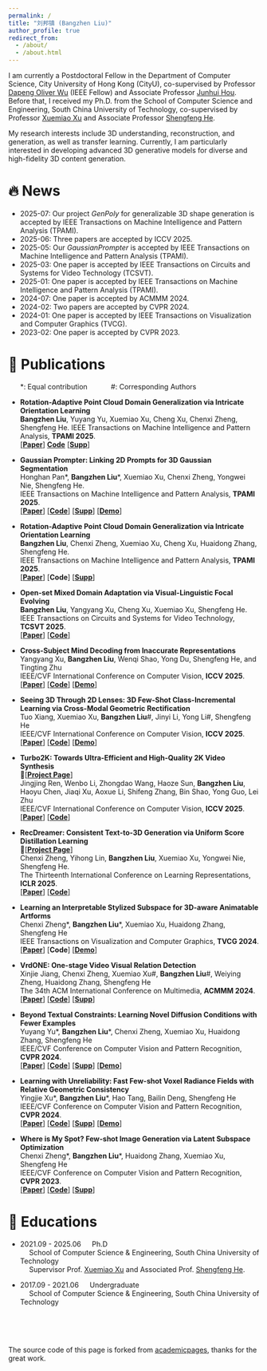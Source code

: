 ```yaml
---
permalink: /
title: "刘邦镇 (Bangzhen Liu)"
author_profile: true
redirect_from: 
  - /about/
  - /about.html
---
```


I am currently a Postdoctoral Fellow in the Department of Computer Science, City University of Hong Kong (CityU), co-supervised by Professor [Dapeng Oliver Wu](https://www.cs.cityu.edu.hk/~dapengwu/) (IEEE Fellow) and Associate Professor [Junhui Hou](https://sites.google.com/site/junhuihoushomepage/).
Before that, I received my Ph.D. from the School of Computer Science and Engineering, South China University of Technology, co-supervised by Professor [Xuemiao Xu](https://www2.scut.edu.cn/cs/2017/0629/c22284a328094/page.htm) and Associate Professor [Shengfeng He](https://shengfenghe.github.io/index).

My research interests include 3D understanding, reconstruction, and generation, as well as transfer learning. Currently, I am particularly interested in developing advanced 3D generative models for diverse and high-fidelity 3D content generation.

# 🔥 News
<span class='anchor' id='-news'></span>
* 2025-07: Our project *GenPoly* for generalizable 3D shape generation is accepted by IEEE Transactions on Machine Intelligence and Pattern Analysis (TPAMI).
* 2025-06: Three papers are accepted by ICCV 2025.
* 2025-05: Our *GaussianPrompter* is accepted by IEEE Transactions on Machine Intelligence and Pattern Analysis (TPAMI).
* 2025-03: One paper is accepted by IEEE Transactions on Circuits and Systems for Video Technology (TCSVT).
* 2025-01: One paper is accepted by IEEE Transactions on Machine Intelligence and Pattern Analysis (TPAMI).
* 2024-07: One paper is accepted by ACMMM 2024.
* 2024-02: Two papers are accepted by CVPR 2024.
* 2024-01: One paper is accepted by IEEE Transactions on Visualization and Computer Graphics (TVCG).
* 2023-02: One paper is accepted by CVPR 2023.


# 📝 Publications
<span class='anchor' id='-publications'></span>
 &nbsp;&nbsp;&nbsp;&nbsp;&nbsp;&nbsp;*: Equal contribution &nbsp;&nbsp;&nbsp;&nbsp;&nbsp;&nbsp;&nbsp;&nbsp;&nbsp;&nbsp; #: Corresponding Authors



* **Rotation-Adaptive Point Cloud Domain Generalization via Intricate Orientation Learning**  
**Bangzhen Liu**, Yuyang Yu, Xuemiao Xu, Cheng Xu, Chenxi Zheng, Shengfeng He. 
IEEE Transactions on Machine Intelligence and Pattern Analysis, **TPAMI 2025**.  
[[**Paper**]]() [**Code**](https://bang2hen1iu.github.io/GenPoly/) [[**Supp**]](https://bang2hen1iu.github.io/GenPoly/) 

* **Gaussian Prompter: Linking 2D Prompts for 3D Gaussian Segmentation**  
Honghan Pan\*, **Bangzhen Liu**\*, Xuemiao Xu, Chenxi Zheng, Yongwei Nie, Shengfeng He.  
IEEE Transactions on Machine Intelligence and Pattern Analysis, **TPAMI 2025**.  
[[**Paper**]](https://ieeexplore.ieee.org/stamp/stamp.jsp?tp=&arnumber=11026838) [[**Code**]](https://github.com/chansey0529/GaussianPrompter)  [[**Supp**]](https://ieeexplore.ieee.org/ielx8/34/4359286/11026838/supp1-3576839.pdf?arnumber=11026838) [[**Demo**]](https://chansey0529.github.io/GaussianPrompter_proj/)

* **Rotation-Adaptive Point Cloud Domain Generalization via Intricate Orientation Learning**  
**Bangzhen Liu**, Chenxi Zheng, Xuemiao Xu, Cheng Xu, Huaidong Zhang, Shengfeng He.  
IEEE Transactions on Machine Intelligence and Pattern Analysis, **TPAMI 2025**.  
[[**Paper**]](https://ieeexplore.ieee.org/stamp/stamp.jsp?tp=&arnumber=10856415) [**Code**] [[**Supp**]](https://ieeexplore.ieee.org/ielx8/34/10958761/10856415/supp1-3535230.pdf?arnumber=10856415) 

* **Open-set Mixed Domain Adaptation via Visual-Linguistic Focal Evolving**  
**Bangzhen Liu**, Yangyang Xu, Cheng Xu, Xuemiao Xu, Shengfeng He.  
IEEE Transactions on Circuits and Systems for Video Technology, **TCSVT 2025**.  
[[**Paper**]](https://ieeexplore.ieee.org/stamp/stamp.jsp?tp=&arnumber=10926517) [[**Code**]](https://github.com/Bang2hen1iu/OpenVLFE)

* **Cross-Subject Mind Decoding from Inaccurate Representations**  
Yangyang Xu, **Bangzhen Liu**, Wenqi Shao, Yong Du, Shengfeng He, and Tingting Zhu  
IEEE/CVF International Conference on Computer Vision, **ICCV 2025**.  
[[**Paper**]]() [[**Code**]]() [[**Demo**]]()

* **Seeing 3D Through 2D Lenses: 3D Few-Shot Class-Incremental Learning via Cross-Modal Geometric Rectification**  
Tuo Xiang, Xuemiao Xu, **Bangzhen Liu**#, Jinyi Li, Yong Li#, Shengfeng He  
IEEE/CVF International Conference on Computer Vision, **ICCV 2025**.  
[[**Paper**]]() [[**Code**]]() [[**Demo**]]()

* **Turbo2K: Towards Ultra-Efficient and High-Quality 2K Video Synthesis**  
🏢[[**Project Page**]](https://jingjingrenabc.github.io/turbo2k/)  
Jingjing Ren, Wenbo Li, Zhongdao Wang, Haoze Sun, **Bangzhen Liu**, Haoyu Chen, Jiaqi Xu, Aoxue Li, Shifeng Zhang, Bin Shao, Yong Guo, Lei Zhu  
IEEE/CVF International Conference on Computer Vision, **ICCV 2025**.   
[[**Paper**]](https://arxiv.org/abs/2504.14470) [[**Code**]]() 

* **RecDreamer: Consistent Text-to-3D Generation via Uniform Score Distillation Learning**  
🏢[[**Project Page**]](https://chansey0529.github.io/RecDreamer_proj/)  
Chenxi Zheng, Yihong Lin, **Bangzhen Liu**, Xuemiao Xu, Yongwei Nie, Shengfeng He.  
The Thirteenth International Conference on Learning Representations, **ICLR 2025**.  
[[**Paper**]](https://openreview.net/forum?id=aucMP9hGYv) [[**Code**]](https://github.com/chansey0529/RecDreamer) 

* **Learning an Interpretable Stylized Subspace for 3D-aware Animatable Artforms**  
Chenxi Zheng\*, **Bangzhen Liu**\*, Xuemiao Xu, Huaidong Zhang, Shengfeng He  
IEEE Transactions on Visualization and Computer Graphics, **TVCG 2024**.  
[[**Paper**]](https://ieeexplore.ieee.org/stamp/stamp.jsp?tp=&arnumber=10430412) [**Code**] [[**Demo**]](https://ieeexplore.ieee.org/ielx7/2945/10829748/10430412/supp1-3364162.mp4?arnumber=10430412)

* **VrdONE: One-stage Video Visual Relation Detection**   
Xinjie Jiang, Chenxi Zheng, Xuemiao Xu#, **Bangzhen Liu**#, Weiying Zheng, Huaidong Zhang, Shengfeng He  
The 34th ACM International Conference on Multimedia, **ACMMM 2024**.  
[[**Paper**]](https://dl.acm.org/doi/10.1145/3664647.3680833) [[**Code**]](https://github.com/lucaspk512/vrdone) [[**Supp**]](https://openreview.net/forum?id=pjdvHKo2M0&referrer=%5Bthe%20profile%20of%20Shengfeng%20He%5D(%2Fprofile%3Fid%3D~Shengfeng_He1))

* **Beyond Textual Constraints: Learning Novel Diffusion Conditions with Fewer Examples**  
Yuyang Yu\*, **Bangzhen Liu**\*, Chenxi Zheng, Xuemiao Xu, Huaidong Zhang, Shengfeng He  
IEEE/CVF Conference on Computer Vision and Pattern Recognition, **CVPR 2024**.  
[[**Paper**]](https://openaccess.thecvf.com/content/CVPR2024/papers/Yu_Beyond_Textual_Constraints_Learning_Novel_Diffusion_Conditions_with_Fewer_Examples_CVPR_2024_paper.pdf) [[**Code**]](https://github.com/Yuyan9Yu/BeyondTextConstraint/issues) [[**Supp**]](https://openaccess.thecvf.com/content/CVPR2024/supplemental/Yu_Beyond_Textual_Constraints_CVPR_2024_supplemental.pdf) [[**Demo**]](https://www.youtube.com/watch?v=BkJejVktIWs)

* **Learning with Unreliability: Fast Few-shot Voxel Radiance Fields with Relative Geometric Consistency**   
Yingjie Xu\*, **Bangzhen Liu**\*, Hao Tang, Bailin Deng, Shengfeng He  
IEEE/CVF Conference on Computer Vision and Pattern Recognition, **CVPR 2024**.  
[[**Paper**]](https://openaccess.thecvf.com/content/CVPR2024/papers/Xu_Learning_with_Unreliability_Fast_Few-shot_Voxel_Radiance_Fields_with_Relative_CVPR_2024_paper.pdf) [[**Code**]](https://github.com/HKCLynn/ReVoRF) [[**Supp**]](https://openaccess.thecvf.com/content/CVPR2024/html/Xu_Learning_with_Unreliability_Fast_Few-shot_Voxel_Radiance_Fields_with_Relative_CVPR_2024_paper.html) [[**Demo**]](https://www.youtube.com/watch?v=bqbnCkkGAKM)

* **Where is My Spot? Few-shot Image Generation via Latent Subspace Optimization**  
Chenxi Zheng\*, **Bangzhen Liu**\*, Huaidong Zhang, Xuemiao Xu, Shengfeng He  
IEEE/CVF Conference on Computer Vision and Pattern Recognition, **CVPR 2023**.  
[[**Paper**]](https://openaccess.thecvf.com/content/CVPR2023/papers/Zheng_Where_Is_My_Spot_Few-Shot_Image_Generation_via_Latent_Subspace_CVPR_2023_paper.pdf) [[**Code**]](https://github.com/chansey0529/LSO) [[**Supp**]](https://openaccess.thecvf.com/content/CVPR2023/supplemental/Zheng_Where_Is_My_CVPR_2023_supplemental.pdf) 


<!-- # 🧾 Patents -->

# 📕 Educations
<span class='anchor' id='-education'></span>
* 2021.09 - 2025.06 
&emsp; Ph.D  
&emsp; School of Computer Science & Engineering, South China University of Technology  
&emsp; Supervisor Prof. [Xuemiao Xu](https://scholar.google.com/citations?user=lFtJq3MAAAAJ&hl=zh-CN&oi=ao) and Associated Prof. [Shengfeng He](https://shengfenghe.github.io/index).

* 2017.09 - 2021.06 
&emsp; Undergraduate  
&emsp; School of Computer Science & Engineering, South China University of Technology

<!-- # 🛠️ Projects
<span class='anchor' id='-projects'></span>
* Intelligent Vision Vending Machine -- Key technologies: YOLO obb detection and tracking, image retrieval. -->


<br/>

<br/>

<br/>

The source code of this page is forked from [academicpages](https://github.com/academicpages/academicpages.github.io), thanks for the great work.
